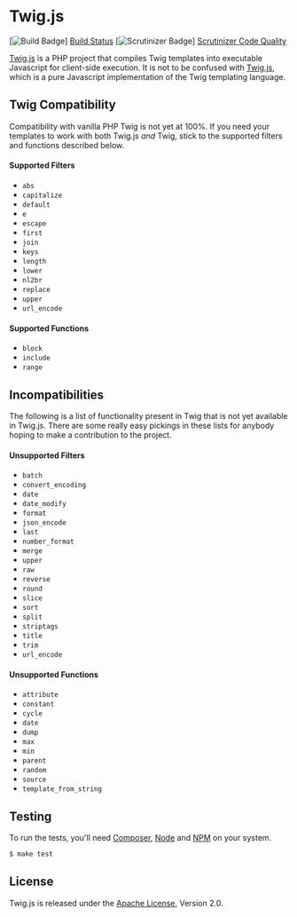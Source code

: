 Twig.js
=======

[![Build Badge]] [Build Status]
[![Scrutinizer Badge]] [Scrutinizer Code Quality]

[Twig.js](http://jmsyst.com/libs/twig.js) is a PHP project that compiles Twig
templates into executable Javascript for client-side execution. It is not to be
confused with [Twig.js](https://github.com/justjohn/twig.js/), which is a pure
Javascript implementation of the Twig templating language.

Twig Compatibility
------------------

Compatibility with vanilla PHP Twig is not yet at 100%. If you need your
templates to work with both Twig.js *and* Twig, stick to the supported filters
and functions described below.

#### Supported Filters

* `abs`
* `capitalize`
* `default`
* `e`
* `escape`
* `first`
* `join`
* `keys`
* `length`
* `lower`
* `nl2br`
* `replace`
* `upper`
* `url_encode`

#### Supported Functions

* `block`
* `include`
* `range`

Incompatibilities
-----------------

The following is a list of functionality present in Twig that is not yet
available in Twig.js. There are some really easy pickings in these lists for
anybody hoping to make a contribution to the project.

#### Unsupported Filters

* `batch`
* `convert_encoding`
* `date`
* `date_modify`
* `format`
* `json_encode`
* `last`
* `number_format`
* `merge`
* `upper`
* `raw`
* `reverse`
* `round`
* `slice`
* `sort`
* `split`
* `striptags`
* `title`
* `trim`
* `url_encode`

#### Unsupported Functions

* `attribute`
* `constant`
* `cycle`
* `date`
* `dump`
* `max`
* `min`
* `parent`
* `random`
* `source`
* `template_from_string`

Testing
-------

To run the tests, you'll need [Composer], [Node] and [NPM] on your system.

```bash
$ make test
```

License
-------

Twig.js is released under the [Apache License], Version 2.0.

[Apache License]: http://www.apache.org/licenses/LICENSE-2.0
[Composer]: https://getcomposer.org/
[Node]: http://nodejs.org/
[NPM]: https://www.npmjs.org/
[Build Badge]: https://secure.travis-ci.org/schmittjoh/twig.js.png
[Build Status]: http://travis-ci.org/schmittjoh/twig.js
[Scrutinizer Badge]: https://scrutinizer-ci.com/g/h2s/twig.js/badges/quality-score.png?b=master
[Scrutinizer Code Quality]: https://scrutinizer-ci.com/g/h2s/twig.js/?branch=master
